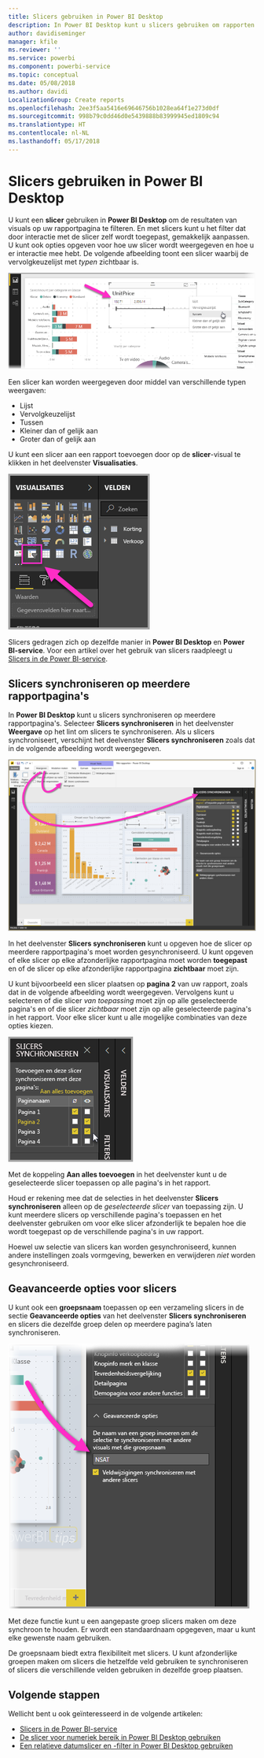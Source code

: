 ```yaml
---
title: Slicers gebruiken in Power BI Desktop
description: In Power BI Desktop kunt u slicers gebruiken om rapporten te filteren, markeren en aan te passen
author: davidiseminger
manager: kfile
ms.reviewer: ''
ms.service: powerbi
ms.component: powerbi-service
ms.topic: conceptual
ms.date: 05/08/2018
ms.author: davidi
LocalizationGroup: Create reports
ms.openlocfilehash: 2ee3f5aa5416e69646756b1028ea64f1e273d0df
ms.sourcegitcommit: 998b79c0dd46d0e5439888b83999945ed1809c94
ms.translationtype: HT
ms.contentlocale: nl-NL
ms.lasthandoff: 05/17/2018
---
```

# <a name="using-slicers-power-bi-desktop"></a>Slicers gebruiken in Power BI Desktop

U kunt een **slicer** gebruiken in **Power BI Desktop** om de resultaten van visuals op uw rapportpagina te filteren. En met slicers kunt u het filter dat door interactie met de slicer zelf wordt toegepast, gemakkelijk aanpassen. U kunt ook opties opgeven voor hoe uw slicer wordt weergegeven en hoe u er interactie mee hebt. De volgende afbeelding toont een slicer waarbij de vervolgkeuzelijst met *typen* zichtbaar is. 

![slicers in Desktop](media/desktop-slicers/desktop-slicers_01.png)

Een slicer kan worden weergegeven door middel van verschillende typen weergaven:

* Lijst
* Vervolgkeuzelijst
* Tussen
* Kleiner dan of gelijk aan
* Groter dan of gelijk aan

U kunt een slicer aan een rapport toevoegen door op de **slicer**-visual te klikken in het deelvenster **Visualisaties**.

![het visuele type slicer](media/desktop-slicers/desktop-slicers_02.png)

Slicers gedragen zich op dezelfde manier in **Power BI Desktop** en **Power BI-service**. Voor een artikel over het gebruik van slicers raadpleegt u [Slicers in de Power BI-service](power-bi-visualization-slicers.md).

## <a name="synchronize-slicers-across-report-pages"></a>Slicers synchroniseren op meerdere rapportpagina's

In **Power BI Desktop** kunt u slicers synchroniseren op meerdere rapportpagina's. Selecteer **Slicers synchroniseren** in het deelvenster **Weergave** op het lint om slicers te synchroniseren. Als u slicers synchroniseert, verschijnt het deelvenster **Slicers synchroniseren** zoals dat in de volgende afbeelding wordt weergegeven.

![het deelvenster Slicers synchroniseren weergeven](media/desktop-slicers/desktop-slicers_03.png)

In het deelvenster **Slicers synchroniseren** kunt u opgeven hoe de slicer op meerdere rapportpagina's moet worden gesynchroniseerd. U kunt opgeven of elke slicer op elke afzonderlijke rapportpagina moet worden **toegepast** en of de slicer op elke afzonderlijke rapportpagina **zichtbaar** moet zijn.

U kunt bijvoorbeeld een slicer plaatsen op **pagina 2** van uw rapport, zoals dat in de volgende afbeelding wordt weergegeven. Vervolgens kunt u selecteren of die slicer *van toepassing* moet zijn op alle geselecteerde pagina's en of die slicer *zichtbaar* moet zijn op alle geselecteerde pagina's in het rapport. Voor elke slicer kunt u alle mogelijke combinaties van deze opties kiezen. 

![slicers synchroniseren](media/desktop-slicers/desktop-slicers_04.png)

Met de koppeling **Aan alles toevoegen** in het deelvenster kunt u de geselecteerde slicer toepassen op alle pagina's in het rapport.


Houd er rekening mee dat de selecties in het deelvenster **Slicers synchroniseren** alleen op de *geselecteerde slicer* van toepassing zijn. U kunt meerdere slicers op verschillende pagina's toepassen en het deelvenster gebruiken om voor elke slicer afzonderlijk te bepalen hoe die wordt toegepast op de verschillende pagina's in uw rapport. 

Hoewel uw selectie van slicers kan worden gesynchroniseerd, kunnen andere instellingen zoals vormgeving, bewerken en verwijderen *niet* worden gesynchroniseerd. 

## <a name="advanced-options-for-slicers"></a>Geavanceerde opties voor slicers

U kunt ook een **groepsnaam** toepassen op een verzameling slicers in de sectie **Geavanceerde opties** van het deelvenster **Slicers synchroniseren** en slicers die dezelfde groep delen op meerdere pagina’s laten synchroniseren. 

![groepsnaam voor slicers](media/desktop-slicers/desktop-slicers_05.png)

Met deze functie kunt u een aangepaste groep slicers maken om deze synchroon te houden. Er wordt een standaardnaam opgegeven, maar u kunt elke gewenste naam gebruiken. 

De groepsnaam biedt extra flexibiliteit met slicers. U kunt afzonderlijke groepen maken om slicers die hetzelfde veld gebruiken te synchroniseren of slicers die verschillende velden gebruiken in dezelfde groep plaatsen. 


## <a name="next-steps"></a>Volgende stappen

Wellicht bent u ook geïnteresseerd in de volgende artikelen:

* [Slicers in de Power BI-service](power-bi-visualization-slicers.md)
* [De slicer voor numeriek bereik in Power BI Desktop gebruiken](desktop-slicer-numeric-range.md)
* [Een relatieve datumslicer en -filter in Power BI Desktop gebruiken](desktop-slicer-filter-date-range.md)


